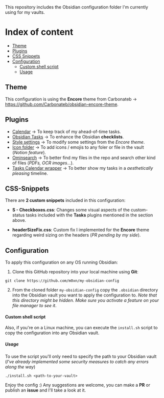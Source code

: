 This repository includes the Obsidian configuration folder I'm currently using for my vaults.

# Index of content

- [Theme](#theme)
- [Plugins](#plugins)
- [CSS Snippets](#css-snippets)
- [Configuration](#configuration)
    - [Custom shell script](#custom-shell-script)
    - [Usage](#usage)

## Theme 

This configuration is using the **Encore** theme from Carbonateb -> https://github.com/Carbonateb/obsidian-encore-theme.

## Plugins 

- [Calendar](https://github.com/liamcain/obsidian-calendar-plugin) -> To keep track of my ahead-of-time tasks.
- [Obsidian Tasks](https://github.com/liamcain/obsidian-calendar-plugin) -> To enhance the Obsidian **checklists**.
- [Style settings](https://github.com/mgmeyers/obsidian-style-settings) -> To modify some settings from the *Encore theme*.
- [Icon folder](https://github.com/FlorianWoelki/obsidian-icon-folder) -> To add icons / emojis to any foler or file in the vault (*Notion feature*).
- [Ominsearch](https://github.com/scambier/obsidian-omnisearch) -> To better find my files in the repo and search other kind of files (*PDFs, OCR images...*).
- [Tasks Calendar wrapper](https://github.com/Leonezz/obsidian-tasks-calendar-wrapper) -> To better show my tasks in a *aesthetically pleasing* timeline.

## CSS-Snippets

There are **2 custom snippets** included in this configuration:

- **S - Checkboxes.css**: Changes some visual aspects of the custom-status tasks included with the **Tasks** plugins mentioned in the section above.

- **headerSizeFix.css**: Custom fix I implemented for the **Encore** theme regarding weird sizing on the headers (*PR pending by my side*).

## Configuration

To apply this configuration on any OS running Obsidian:

1. Clone this GitHub repository into your local machine using **Git**:
```shell
git clone https://github.com/m0xn/my-obsidian-config
```

2. From the cloned folder `my-obsidian-config` copy the `.obsidian` directory into the Obsidian vault you want to apply the configuration to.
*Note that this directory might be hidden. Make sure you activate a feature on your file manager to see it*.

#### Custom shell script

Also, if you're on a Linux machine, you can execute the `install.sh` script to copy the configuration into any Obsidian vault. 

##### Usage

To use the script you'll only need to specify the path to your Obsidian vault (*I've already implemented some security measures to catch any errors along the way*)

```shell
./install.sh <path-to-your-vault>
```

Enjoy the config :) Any suggestions are welcome, you can make a **PR** or publish an **issue** and I'll take a look at it.
